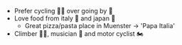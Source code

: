 * Prefer cycling 🚴‍♂️ over going by 🚗
* Love food from italy 🍕 and japan 🍣
  * Great pizza/pasta place in Muenster -> 'Papa Italia'
* Climber 🧗‍♂️, musician 🎸 and motor cyclist 🏍️
